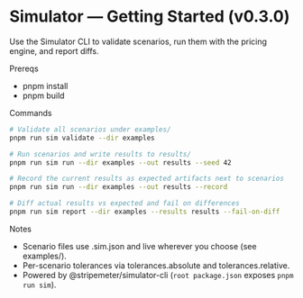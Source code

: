 # Simulator — Getting Started (v0.3.0)

Use the Simulator CLI to validate scenarios, run them with the pricing engine, and report diffs.

Prereqs
- pnpm install
- pnpm build

Commands
```bash
# Validate all scenarios under examples/
pnpm run sim validate --dir examples

# Run scenarios and write results to results/
pnpm run sim run --dir examples --out results --seed 42

# Record the current results as expected artifacts next to scenarios
pnpm run sim run --dir examples --out results --record

# Diff actual results vs expected and fail on differences
pnpm run sim report --dir examples --results results --fail-on-diff
```

Notes
- Scenario files use .sim.json and live wherever you choose (see examples/).
- Per-scenario tolerances via tolerances.absolute and tolerances.relative.
- Powered by @stripemeter/simulator-cli (`root package.json` exposes `pnpm run sim`).
